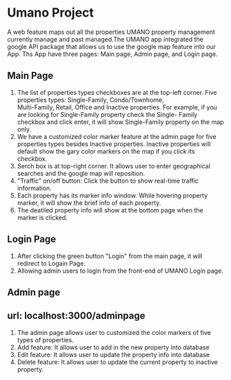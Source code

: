 # Umano Project #
A web feature maps out all the properties UMANO property management currently manage and past managed.The UMANO app integrated the google API package that allows us to use the google map feature into our App. Ths App have three pages: Main page, Admin page, and Login page.

  ## Main Page ##
  1. The list of properties types checkboxes are at the top-left corner. Five properties types: Single-Family, Condo/Townhome,  
     Multi-Family, Retail, Office and Inactive properties. For example, if you are looking for Single-Family property check the Single-          Family checkbox and click enter, it will show Single-Family property on the map only.
  2. We have a customized color marker feature at the admin page for five properties types besides Inactive properties. Inactive              properties will default show the gary color markers on the map if you click its checkbox.
  3. Serch box is at top-right corner. It allows user to enter geographical searches and the google map will reposition.
  4. "Traffic" on/off button: Click the button to show real-time traffic information.
  5. Each property has its marker info window. While hovering property marker, it will show the brief info of each property.
  6. The deatiled property info will show at the bottom page when the marker is clicked. 

  ## Login Page ##
  1. After clicking the green button "Login" from the main page, it will redirect to Logain Page.
  2. Allowing admin users to login from the front-end of UMANO Login page.

  ## Admin page ##
  ## url: localhost:3000/adminpage
  1. The admin page allows user to customized the color markers of five types of properties. 
  2. Add feature: It allows user to add in the new property into database
  3. Edit feature: It allows user to update the property info into database 
  4. Delete feature: It allows user to update the current property to inactive property.
  






  


